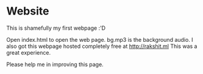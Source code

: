 # Website
This is shamefully my first webpage :'D


Open index.html to open the web page.
bg.mp3 is the background audio.
I also got this webpage hosted completely free at http://rakshit.ml
This was a great experience.

Please help me in improving this page.
